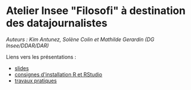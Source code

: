 # Atelier Insee "Filosofi" à destination des datajournalistes


_Auteurs : Kim Antunez, Solène Colin et Mathilde Gerardin (DG Insee/DDAR/DAR)_

Liens vers les présentations :

- [slides](https://inseefrlab.github.io/formation-filosofi-spatial/presentation)
- [consignes d'installation R et RStudio](https://inseefrlab.github.io/formation-filosofi-spatial/travaux-pratiques/installations.pdf)
- [travaux pratiques](https://inseefrlab.github.io/formation-filosofi-spatial/travaux-pratiques)
